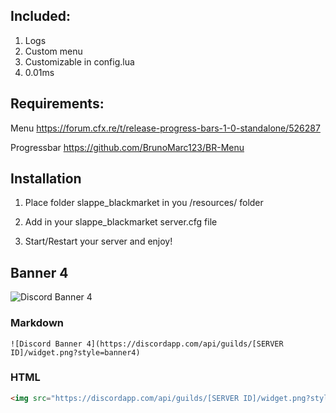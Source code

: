 ## Included:
1. Logs
2. Custom menu
3. Customizable in config.lua
4. 0.01ms


## Requirements:

Menu https://forum.cfx.re/t/release-progress-bars-1-0-standalone/526287

Progressbar https://github.com/BrunoMarc123/BR-Menu


## Installation 

1. Place folder slappe_blackmarket in you /resources/ folder

2. Add in your slappe_blackmarket server.cfg file

3. Start/Restart your server and enjoy!

## Banner 4
![Discord Banner 4](https://discordapp.com/api/guilds/842308649338011658/widget.png?style=banner4)

### Markdown
```
![Discord Banner 4](https://discordapp.com/api/guilds/[SERVER ID]/widget.png?style=banner4)
```
### HTML
```html
<img src="https://discordapp.com/api/guilds/[SERVER ID]/widget.png?style=banner4" alt="Discord Banner 4"/>
```


